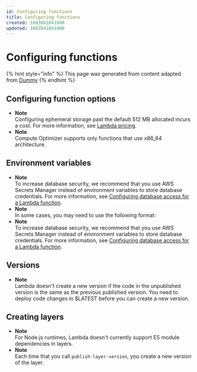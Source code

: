```yaml
---
id: Configuring functions
title: Configuring functions
created: 1683841041000
updated: 1683841041000
---
```

# Configuring functions
{% hint style="info" %}
This page was generated from content adapted from [Dummy](https://docs.aws.amazon.com/ec2/index.html)
{% endhint %}
## Configuring function options

- **Note**  
 Configuring ephemeral storage past the default 512 MB allocated incurs a cost\. For more information, see [Lambda pricing](https://aws.amazon.com/lambda/pricing)\.
- **Note**  
Compute Optimizer supports only functions that use x86\_64 architecture\.


## Environment variables

- **Note**  
To increase database security, we recommend that you use AWS Secrets Manager instead of environment variables to store database credentials\. For more information, see [Configuring database access for a Lambda function](https://docs.aws.amazon.com/lambda/latest/dg/configuration-database.html)\.
- **Note**  
In some cases, you may need to use the following format:
- **Note**  
To increase database security, we recommend that you use AWS Secrets Manager instead of environment variables to store database credentials\. For more information, see [Configuring database access for a Lambda function](https://docs.aws.amazon.com/lambda/latest/dg/configuration-database.html)\.


## Versions

- **Note**  
Lambda doesn't create a new version if the code in the unpublished version is the same as the previous published version\. You need to deploy code changes in $LATEST before you can create a new version\.


## Creating layers

- **Note**  
For Node\.js runtimes, Lambda doesn't currently support ES module dependencies in layers\.
- **Note**  
Each time that you call `publish-layer-version`, you create a new version of the layer\.

